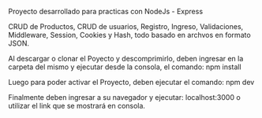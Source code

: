 Proyecto desarrollado para practicas con NodeJs - Express

CRUD de Productos, CRUD de usuarios, Registro, Ingreso, Validaciones, Middleware, Session, Cookies y Hash, todo basado en archvos en formato JSON.

Al descargar o clonar el Poyecto y descomprimirlo, deben ingresar en la carpeta del mismo y ejecutar desde la consola, el comando: npm install

Luego para poder activar el Proyecto, deben ejecutar el comando: npm dev

Finalmente deben ingresar a su navegador y ejecutar: localhost:3000 o utilizar el link que se mostrará en consola.
